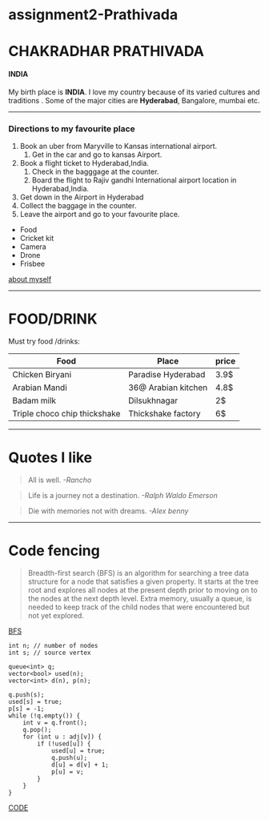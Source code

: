 # assignment2-Prathivada
# CHAKRADHAR PRATHIVADA
#### INDIA
My birth place is **INDIA**. I love my country because of its varied cultures and traditions . Some of the major cities are **Hyderabad**, Bangalore, mumbai etc.
***

### Directions to my favourite place

1. Book an uber from Maryville to Kansas international airport.
   1. Get in the car and go to kansas Airport.
2. Book a flight ticket to Hyderabad,India.
   1. Check in the bagggage at the counter.
   2. Board the flight to Rajiv gandhi International airport location in Hyderabad,India.
3.  Get down in the Airport in Hyderabad
   1. Collect the baggage in the counter.
   2. Leave the airport and go to your favourite place.
   * Food
   * Cricket kit 
   * Camera
   * Drone
   * Frisbee
   
   [about myself](Aboutme.md)

***
# FOOD/DRINK
Must try food /drinks:
   
| Food  | Place | price
|---|---|---|
| Chicken Biryani | Paradise Hyderabad  | 3.9$
| Arabian Mandi |  36@ Arabian kitchen | 4.8$
|Badam milk | Dilsukhnagar |  2$
| Triple choco chip thickshake | Thickshake factory | 6$

***
# Quotes I like

> All is well. *-Rancho*

> Life is a journey not a destination. *-Ralph Waldo Emerson*

> Die with memories not with dreams. *-Alex benny*

***
# Code fencing
> Breadth-first search (BFS) is an algorithm for searching a tree data structure for a node that satisfies a given property. It starts at the tree root and explores all nodes at the present depth prior to moving on to the nodes at the next depth level. Extra memory, usually a queue, is needed to keep track of the child nodes that were encountered but not yet explored.

[BFS](https://en.wikipedia.org/wiki/Breadth-first_search)

```vector<vector<int>> adj;  // adjacency list representation
int n; // number of nodes
int s; // source vertex

queue<int> q;
vector<bool> used(n);
vector<int> d(n), p(n);

q.push(s);
used[s] = true;
p[s] = -1;
while (!q.empty()) {
    int v = q.front();
    q.pop();
    for (int u : adj[v]) {
        if (!used[u]) {
            used[u] = true;
            q.push(u);
            d[u] = d[v] + 1;
            p[u] = v;
        }
    }
}
```


[CODE](https://cp-algorithms.com/graph/breadth-first-search.html)






